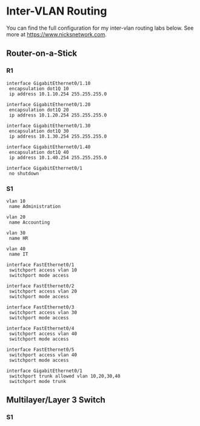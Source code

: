 # Inter-VLAN Routing
You can find the full configuration for my inter-vlan routing labs below. See more at https://www.nicksnetwork.com.

## Router-on-a-Stick

### R1
```
interface GigabitEthernet0/1.10
 encapsulation dot1Q 10
 ip address 10.1.10.254 255.255.255.0

interface GigabitEthernet0/1.20
 encapsulation dot1Q 20
 ip address 10.1.20.254 255.255.255.0

interface GigabitEthernet0/1.30
 encapsulation dot1Q 30
 ip address 10.1.30.254 255.255.255.0

interface GigabitEthernet0/1.40
 encapsulation dot1Q 40
 ip address 10.1.40.254 255.255.255.0

interface GigabitEthernet0/1
 no shutdown

```
### S1
```
vlan 10
 name Administration
 
vlan 20
 name Accounting
 
vlan 30
 name HR
 
vlan 40
 name IT
 
interface FastEthernet0/1
 switchport access vlan 10
 switchport mode access

interface FastEthernet0/2
 switchport access vlan 20
 switchport mode access

interface FastEthernet0/3
 switchport access vlan 30
 switchport mode access

interface FastEthernet0/4
 switchport access vlan 40
 switchport mode access

interface FastEthernet0/5
 switchport access vlan 40
 switchport mode access

interface GigabitEthernet0/1
 switchport trunk allowed vlan 10,20,30,40
 switchport mode trunk
```
## Multilayer/Layer 3 Switch

### S1
```

```

